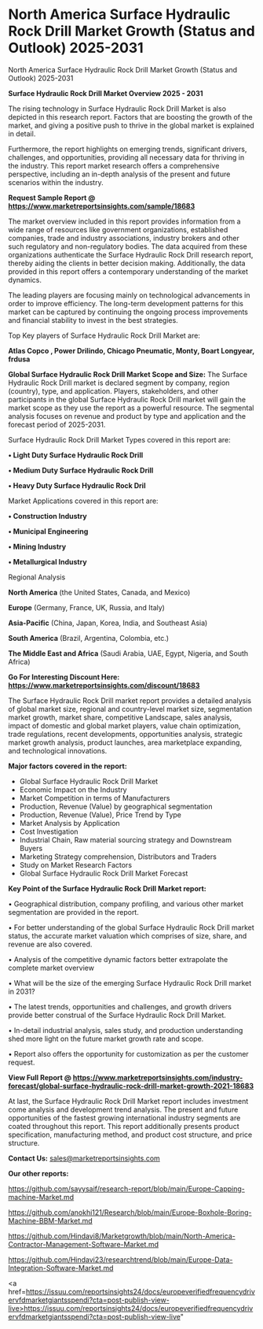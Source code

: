 # North America Surface Hydraulic Rock Drill Market Growth (Status and Outlook) 2025-2031
North America Surface Hydraulic Rock Drill Market Growth (Status and Outlook) 2025-2031

<Strong> Surface Hydraulic Rock Drill Market Overview 2025 - 2031</strong>

The rising technology in Surface Hydraulic Rock Drill Market is also depicted in this research report. Factors that are boosting the growth of the market, and giving a positive push to thrive in the global market is explained in detail.

Furthermore, the report highlights on emerging trends, significant drivers, challenges, and opportunities, providing all necessary data for thriving in the industry. This report market research offers a comprehensive perspective, including an in-depth analysis of the present and future scenarios within the industry.

<strong>Request Sample Report @ <a href=https://www.marketreportsinsights.com/sample/18683>https://www.marketreportsinsights.com/sample/18683</a></strong>

The market overview included in this report provides information from a wide range of resources like government organizations, established companies, trade and industry associations, industry brokers and other such regulatory and non-regulatory bodies. The data acquired from these organizations authenticate the Surface Hydraulic Rock Drill research report, thereby aiding the clients in better decision making. Additionally, the data provided in this report offers a contemporary understanding of the market dynamics.

The leading players are focusing mainly on technological advancements in order to improve efficiency. The long-term development patterns for this market can be captured by continuing the ongoing process improvements and financial stability to invest in the best strategies.

Top Key players of Surface Hydraulic Rock Drill Market are:

<strong>Atlas Copco , Power Drilindo, Chicago Pneumatic, Monty, Boart Longyear, frdusa</strong>

<strong><b>Global Surface Hydraulic Rock Drill Market Scope and Size:</b></strong>
The Surface Hydraulic Rock Drill market is declared segment by company, region (country), type, and application. Players, stakeholders, and other participants in the global Surface Hydraulic Rock Drill market will gain the market scope as they use the report as a powerful resource. The segmental analysis focuses on revenue and product by type and application and the forecast period of 2025-2031.

Surface Hydraulic Rock Drill Market Types covered in this report are:

<strong>• Light Duty Surface Hydraulic Rock Drill

• Medium Duty Surface Hydraulic Rock Drill

• Heavy Duty Surface Hydraulic Rock Dril</strong>

Market Applications covered in this report are:

<strong>• Construction Industry

• Municipal Engineering

• Mining Industry

• Metallurgical Industry</strong> 

Regional Analysis

<strong>North America</strong> (the United States, Canada, and Mexico)

<strong>Europe</strong> (Germany, France, UK, Russia, and Italy)

<strong>Asia-Pacific</strong> (China, Japan, Korea, India, and Southeast Asia)

<strong>South America</strong> (Brazil, Argentina, Colombia, etc.)

<strong>The Middle East and Africa</strong> (Saudi Arabia, UAE, Egypt, Nigeria, and South Africa)

<strong>Go For Interesting Discount Here: <a href=https://www.marketreportsinsights.com/discount/18683>https://www.marketreportsinsights.com/discount/18683</a></strong>

The Surface Hydraulic Rock Drill market report provides a detailed analysis of global market size, regional and country-level market size, segmentation market growth, market share, competitive Landscape, sales analysis, impact of domestic and global market players, value chain optimization, trade regulations, recent developments, opportunities analysis, strategic market growth analysis, product launches, area marketplace expanding, and technological innovations.

<strong><b>Major factors covered in the report:</b></strong>
<ul>
  <li>Global Surface Hydraulic Rock Drill Market </li>
  <li>Economic Impact on the Industry</li>
  <li>Market Competition in terms of Manufacturers</li>
  <li>Production, Revenue (Value) by geographical segmentation</li>
  <li>Production, Revenue (Value), Price Trend by Type</li>
  <li>Market Analysis by Application</li>
  <li>Cost Investigation</li>
  <li>Industrial Chain, Raw material sourcing strategy and Downstream Buyers</li>
  <li>Marketing Strategy comprehension, Distributors and Traders</li>
  <li>Study on Market Research Factors</li>
  <li>Global Surface Hydraulic Rock Drill Market Forecast</li>
</ul>

<strong><b>Key Point of the Surface Hydraulic Rock Drill Market report:</b></strong>

• Geographical distribution, company profiling, and various other market segmentation are provided in the report.

• For better understanding of the global Surface Hydraulic Rock Drill market status, the accurate market valuation which comprises of size, share, and revenue are also covered.

• Analysis of the competitive dynamic factors better extrapolate the complete market overview

• What will be the size of the emerging Surface Hydraulic Rock Drill market in 2031?

• The latest trends, opportunities and challenges, and growth drivers provide better construal of the Surface Hydraulic Rock Drill Market.

• In-detail industrial analysis, sales study, and production understanding shed more light on the future market growth rate and scope.

• Report also offers the opportunity for customization as per the customer request.

<strong><b>View Full Report @ <a href=https://www.marketreportsinsights.com/industry-forecast/global-surface-hydraulic-rock-drill-market-growth-2021-18683>https://www.marketreportsinsights.com/industry-forecast/global-surface-hydraulic-rock-drill-market-growth-2021-18683</a></b></strong>


At last, the Surface Hydraulic Rock Drill Market report includes investment come analysis and development trend analysis. The present and future opportunities of the fastest growing international industry segments are coated throughout this report. This report additionally presents product specification, manufacturing method, and product cost structure, and price structure.

<strong>Contact Us:</strong>
sales@marketreportsinsights.com

<strong>Our other reports:</strong>

<a href=https://github.com/sayysaif/research-report/blob/main/Europe-Capping-machine-Market.md>https://github.com/sayysaif/research-report/blob/main/Europe-Capping-machine-Market.md</a>

<a href=https://github.com/anokhi121/Research/blob/main/Europe-Boxhole-Boring-Machine-BBM-Market.md>https://github.com/anokhi121/Research/blob/main/Europe-Boxhole-Boring-Machine-BBM-Market.md</a>

<a href=https://github.com/Hindavi8/Marketgrowth/blob/main/North-America-Contractor-Management-Software-Market.md>https://github.com/Hindavi8/Marketgrowth/blob/main/North-America-Contractor-Management-Software-Market.md</a>

<a href=https://github.com/Hindavi23/researchtrend/blob/main/Europe-Data-Integration-Software-Market.md>https://github.com/Hindavi23/researchtrend/blob/main/Europe-Data-Integration-Software-Market.md</a>

<a href=https://issuu.com/reportsinsights24/docs/europeverifiedfrequencydrivervfdmarketgiantsspendi?cta=post-publish-view-live>https://issuu.com/reportsinsights24/docs/europeverifiedfrequencydrivervfdmarketgiantsspendi?cta=post-publish-view-live</a>"
